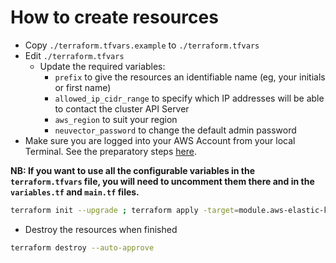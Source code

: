 # How to create resources

- Copy `./terraform.tfvars.example` to `./terraform.tfvars`
- Edit `./terraform.tfvars`
  - Update the required variables:
    -  `prefix` to give the resources an identifiable name (eg, your initials or first name)
    -  `allowed_ip_cidr_range` to specify which IP addresses will be able to contact the cluster API Server
    -  `aws_region` to suit your region
    -  `neuvector_password` to change the default admin password
- Make sure you are logged into your AWS Account from your local Terminal. See the preparatory steps [here](../../tf-modules/aws/README.md).

**NB: If you want to use all the configurable variables in the `terraform.tfvars` file, you will need to uncomment them there and in the `variables.tf` and `main.tf` files.**

```bash
terraform init --upgrade ; terraform apply -target=module.aws-elastic-kubernetes-service --auto-approve ; terraform apply --auto-approve
```

- Destroy the resources when finished
```bash
terraform destroy --auto-approve
```
